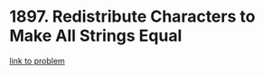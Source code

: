 # 1897. Redistribute Characters to Make All Strings Equal

[link to problem](https://leetcode.com/problems/redistribute-characters-to-make-all-strings-equal/)
